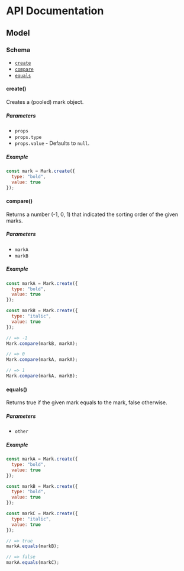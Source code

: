 # API Documentation

## Model

### Schema

 * [`create`](#create)
 * [`compare`](#compare)
 * [`equals`](#equals)

#### create()

Creates a (pooled) mark object.

##### Parameters

 * `props`
 * `props.type`
 * `props.value` - Defaults to `null`.

##### Example

```JavaScript
const mark = Mark.create({
  type: "bold",
  value: true 
});
```

#### compare()

Returns a number (-1, 0, 1) that indicated the sorting order of the given marks.

##### Parameters

 * `markA`
 * `markB`
 
##### Example

```JavaScript
const markA = Mark.create({
  type: "bold",
  value: true 
});

const markB = Mark.create({
  type: "italic",
  value: true
});

// => -1 
Mark.compare(markB, markA);

// => 0
Mark.compare(markA, markA);

// => 1
Mark.compare(markA, markB);
```

#### equals()

Returns true if the given mark equals to the mark, false otherwise.

##### Parameters

 * `other`
 
##### Example

```JavaScript
const markA = Mark.create({
  type: "bold",
  value: true 
});

const markB = Mark.create({
  type: "bold",
  value: true
});

const markC = Mark.create({
  type: "italic",
  value: true
});

// => true
markA.equals(markB);

// => false
markA.equals(markC);
```
